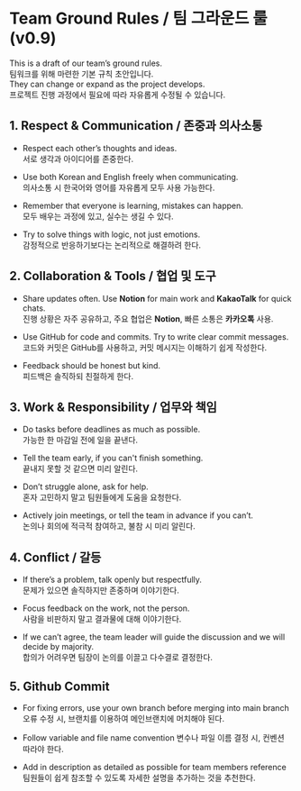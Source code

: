 # Team Ground Rules / 팀 그라운드 룰 (v0.9)

This is a draft of our team’s ground rules.  
팀워크를 위해 마련한 기본 규칙 초안입니다.  
They can change or expand as the project develops.  
프로젝트 진행 과정에서 필요에 따라 자유롭게 수정될 수 있습니다.  

## 1. Respect & Communication / 존중과 의사소통
- Respect each other’s thoughts and ideas.  
  서로 생각과 아이디어를 존중한다.  

- Use both Korean and English freely when communicating.  
  의사소통 시 한국어와 영어를 자유롭게 모두 사용 가능한다.  

- Remember that everyone is learning, mistakes can happen.  
  모두 배우는 과정에 있고, 실수는 생길 수 있다.  

- Try to solve things with logic, not just emotions.  
  감정적으로 반응하기보다는 논리적으로 해결하려 한다.  

## 2. Collaboration & Tools / 협업 및 도구
- Share updates often. Use **Notion** for main work and **KakaoTalk** for quick chats.  
  진행 상황은 자주 공유하고, 주요 협업은 **Notion**, 빠른 소통은 **카카오톡** 사용.  

- Use GitHub for code and commits. Try to write clear commit messages.  
  코드와 커밋은 GitHub를 사용하고, 커밋 메시지는 이해하기 쉽게 작성한다.  

- Feedback should be honest but kind.  
  피드백은 솔직하되 친절하게 한다.  

## 3. Work & Responsibility / 업무와 책임
- Do tasks before deadlines as much as possible.  
  가능한 한 마감일 전에 일을 끝낸다.  

- Tell the team early, if you can't finish something.  
  끝내지 못할 것 같으면 미리 알린다.  

- Don’t struggle alone, ask for help.  
  혼자 고민하지 말고 팀원들에게 도움을 요청한다.  

- Actively join meetings, or tell the team in advance if you can’t.  
  논의나 회의에 적극적 참여하고, 불참 시 미리 알린다.  

## 4. Conflict / 갈등
- If there’s a problem, talk openly but respectfully.  
  문제가 있으면 솔직하지만 존중하며 이야기한다.  

- Focus feedback on the work, not the person.  
  사람을 비판하지 말고 결과물에 대해 이야기한다.  

- If we can’t agree, the team leader will guide the discussion and we will decide by majority.  
  합의가 어려우면 팀장이 논의를 이끌고 다수결로 결정한다.

## 5. Github Commit
- For fixing errors, use your own branch before merging into main branch
   오류 수정 시, 브랜치를 이용하여 메인브랜치에 머치해야 된다. 

- Follow variable and file name convention
  변수나 파일 이름 결정 시, 컨벤션 따라야 한다.

- Add in description as detailed as possible for team members reference 
  팀원들이 쉽게 참조할 수 있도록 자세한 설명을 추가하는 것을 추천한다. 
